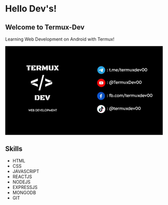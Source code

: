 <div>
  <h1>Hello Dev's!</h1>
<h2>Welcome to Termux-Dev</h2>
<p>Learning Web Development on Android with Termux!</p>
</div>
<div>
  <img src="https://github.com/TermuxDev/TermuxDev/blob/main/img/cover.jpg" />
</div>
<div>
  <h2>Skills</h2>
  <ul>
    <li>HTML</li>
    <li>CSS</li>
    <li>JAVASCRIPT</li>
    <li>REACTJS</li>
    <li>NODEJS</li>
    <li>EXPRESSJS</li>
    <li>MONGODB</li>
    <li>GIT</li>
  </ul>
</div>
